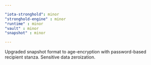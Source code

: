 ```yaml
---

"iota-stronghold": minor
"stronghold-engine" : minor
"runtime" : minor
"vault" : minor
"snapshot" : minor

---
```


Upgraded snapshot format to age-encryption with password-based recipient stanza.
Sensitive data zeroization.
